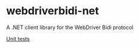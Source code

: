 # webdriverbidi-net
A .NET client library for the WebDriver Bidi protocol

[Unit tests](https://github.com/jimevans/webdriverbidi-net/actions/workflows/dotnet.yml/badge.svg)

